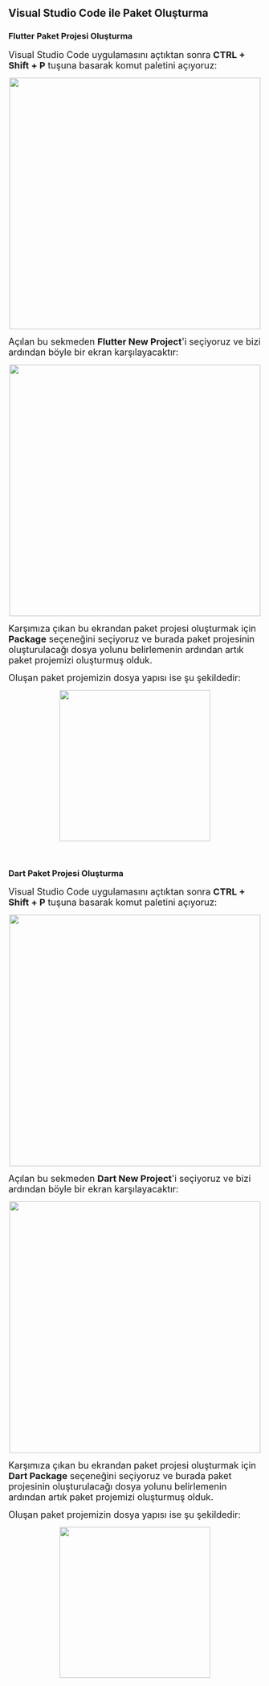 ## Visual Studio Code ile Paket Oluşturma

### Flutter Paket Projesi Oluşturma

<font size="4">Visual Studio Code uygulamasını açtıktan sonra **CTRL + Shift + P** tuşuna basarak komut paletini açıyoruz:</font>

<p align="center">
  <img src="https://user-images.githubusercontent.com/61869567/161999483-28cbe146-d276-445c-82b9-7c073563f45a.png" width="500"/>
</p>

<font size="4">Açılan bu sekmeden **Flutter New Project**'i seçiyoruz ve bizi ardından böyle bir ekran karşılayacaktır:</font>


<p align="center">
  <img src="https://user-images.githubusercontent.com/61869567/162001909-725cd385-948e-4cef-a9a9-ca6ce02ca5b0.png" width="500"/>
</p>


<font size="4">Karşımıza çıkan bu ekrandan paket projesi oluşturmak için **Package** seçeneğini seçiyoruz ve burada paket projesinin oluşturulacağı dosya yolunu belirlemenin ardından artık paket projemizi oluşturmuş olduk.</font>


<font size="4">Oluşan paket projemizin dosya yapısı ise şu şekildedir:</font>

<p align="center">
  <img src="https://user-images.githubusercontent.com/61869567/162000632-9ba5f7ae-c535-4c00-994b-4a3d8fa14dd3.png" width="300" height="300" />
</p>


<p>&nbsp;</p>

### Dart Paket Projesi Oluşturma

<font size="4">Visual Studio Code uygulamasını açtıktan sonra **CTRL + Shift + P** tuşuna basarak komut paletini açıyoruz:</font>

<p align="center">
  <img src="https://user-images.githubusercontent.com/61869567/162194005-daa689aa-bfc5-49ea-b9fa-be86320cc4ec.png" width="500"/>
</p>


<font size="4">Açılan bu sekmeden **Dart New Project**'i seçiyoruz ve bizi ardından böyle bir ekran karşılayacaktır:</font>

<p align="center">
  <img src="https://user-images.githubusercontent.com/61869567/162194137-fd726ec9-3b30-4559-aef1-f13f82f06d5d.png" width="500"/>
</p>


<font size="4">Karşımıza çıkan bu ekrandan paket projesi oluşturmak için **Dart Package** seçeneğini seçiyoruz ve burada paket projesinin oluşturulacağı dosya yolunu belirlemenin ardından artık paket projemizi oluşturmuş olduk.</font>

<font size="4">Oluşan paket projemizin dosya yapısı ise şu şekildedir:</font>

<p align="center">
  <img src="https://user-images.githubusercontent.com/61869567/162194420-d6c24e84-78f2-4296-b143-8928307e56e2.png" width= "300 "height="300"/>
</p>










